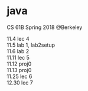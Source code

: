 # java
CS 61B Spring 2018 @Berkeley 

11.4 lec 4  
11.5 lab 1, lab2setup  
11.6 lab 2  
11.11 lec 5  
11.12 proj0  
11.13 proj0  
11.25 lec 6  
12.30 lec 7  
